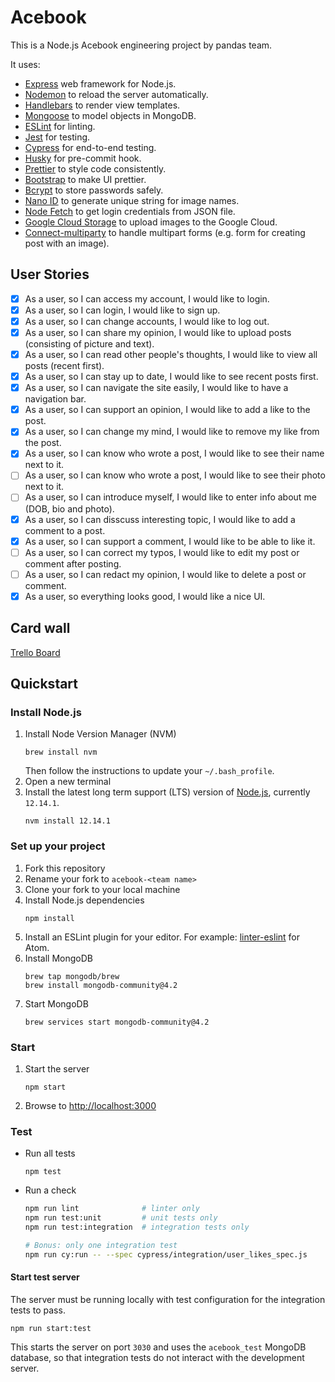 # Acebook

This is a Node.js Acebook engineering project by pandas team.

It uses:

- [Express](https://expressjs.com/) web framework for Node.js.
- [Nodemon](https://nodemon.io/) to reload the server automatically.
- [Handlebars](https://handlebarsjs.com/) to render view templates.
- [Mongoose](https://mongoosejs.com) to model objects in MongoDB.
- [ESLint](https://eslint.org) for linting.
- [Jest](https://jestjs.io/) for testing.
- [Cypress](https://www.cypress.io/) for end-to-end testing.
- [Husky](https://typicode.github.io/husky/) for pre-commit hook.
- [Prettier](https://prettier.io/) to style code consistently.
- [Bootstrap](https://getbootstrap.com/) to make UI prettier.
- [Bcrypt](https://www.npmjs.com/package/bcrypt) to store passwords safely.
- [Nano ID](https://github.com/ai/nanoid#readme) to generate unique string for image names.
- [Node Fetch](https://github.com/node-fetch/node-fetch) to get login credentials from JSON file.
- [Google Cloud Storage](https://www.npmjs.com/package/@google-cloud/storage) to upload images to the Google Cloud.
- [Connect-multiparty](https://github.com/expressjs/connect-multiparty#readme) to handle multipart forms (e.g. form for creating post with an image).

## User Stories

- [x] As a user, so I can access my account, I would like to login.
- [x] As a user, so I can login, I would like to sign up.
- [x] As a user, so I can change accounts, I would like to log out.
- [x] As a user, so I can share my opinion, I would like to upload posts (consisting of picture and text).
- [x] As a user, so I can read other people's thoughts, I would like to view all posts (recent first).
- [x] As a user, so I can stay up to date, I would like to see recent posts first.
- [x] As a user, so I can navigate the site easily, I would like to have a navigation bar.
- [x] As a user, so I can support an opinion, I would like to add a like to the post.
- [x] As a user, so I can change my mind, I would like to remove my like from the post.
- [x] As a user, so I can know who wrote a post, I would like to see their name next to it.
- [ ] As a user, so I can know who wrote a post, I would like to see their photo next to it.
- [ ] As a user, so I can introduce myself, I would like to enter info about me (DOB, bio and photo).
- [x] As a user, so I can disscuss interesting topic, I would like to add a comment to a post.
- [x] As a user, so I can support a comment, I would like to be able to like it.
- [ ] As a user, so I can correct my typos, I would like to edit my post or comment after posting.
- [ ] As a user, so I can redact my opinion, I would like to delete a post or comment.
- [x] As a user, so everything looks good, I would like a nice UI.

## Card wall

[Trello Board](https://trello.com/b/o0oJVI0n/acebook-pandas)

## Quickstart

### Install Node.js

1. Install Node Version Manager (NVM)
   ```
   brew install nvm
   ```
   Then follow the instructions to update your `~/.bash_profile`.
1. Open a new terminal
1. Install the latest long term support (LTS) version of [Node.js](https://nodejs.org/en/), currently `12.14.1`.
   ```
   nvm install 12.14.1
   ```

### Set up your project

1. Fork this repository
1. Rename your fork to `acebook-<team name>`
1. Clone your fork to your local machine
1. Install Node.js dependencies
   ```
   npm install
   ```
1. Install an ESLint plugin for your editor. For example: [linter-eslint](https://github.com/AtomLinter/linter-eslint) for Atom.
1. Install MongoDB
   ```
   brew tap mongodb/brew
   brew install mongodb-community@4.2
   ```
1. Start MongoDB
   ```
   brew services start mongodb-community@4.2
   ```

### Start

1. Start the server
   ```
   npm start
   ```
1. Browse to [http://localhost:3000](http://localhost:3000)

### Test

- Run all tests
  ```
  npm test
  ```
- Run a check

  ```bash
  npm run lint              # linter only
  npm run test:unit         # unit tests only
  npm run test:integration  # integration tests only

  # Bonus: only one integration test
  npm run cy:run -- --spec cypress/integration/user_likes_spec.js
  ```

#### Start test server

The server must be running locally with test configuration for the
integration tests to pass.

```
npm run start:test
```

This starts the server on port `3030` and uses the `acebook_test` MongoDB database,
so that integration tests do not interact with the development server.
